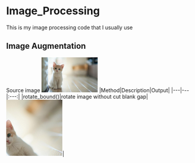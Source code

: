 # Image_Processing
This is my image processing code that I usually use  


## Image Augmentation
Source image <img src="https://github.com/bangpc/Image_Processing/blob/master/image/input_augmentation/cat.jpg" width="30%">
|Method|Description|Output|
|---|---|:---:|
|rotate_bound()|rotate image without cut blank gap|<img src="https://github.com/bangpc/Image_Processing/blob/master/image/output_augmentation/output_rotated.png" width="30%">|
